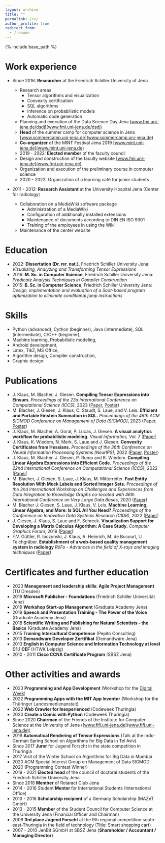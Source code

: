 ```yaml
---
layout: archive
title: ""
permalink: /cv/
author_profile: true
redirect_from:
  - /resume
---
```


{% include base_path %}

Work experience
======
* Since 2016: __Researcher__ at the Friedrich Schiller University of Jena
  * Research areas
    - Tensor algorithms and visualization
    - Convexity certification 
    - SQL algorithms 
    - Inference on probabilistic models
    - Automatic code generation
  * Planning and execution of the Data Science Day Jena
  [www.fmi.uni-jena.de/dsdj](www.fmi.uni-jena.de/dsdj)
  * __Head__ of the summer camp for computer science in Jena [www.sommercamp.uni-jena.de](www.sommercamp.uni-jena.de)
  * __Co-organizer__ of the MINT Festival Jena 2019 [www.mint.uni-jena.de](www.mint.uni-jena.de)
  * 2019 - 2022: __Elected member__ of the faculty council
  * Design and construction of the faculty website [www.fmi.uni-jena.de](www.fmi.uni-jena.de)
  * Organization and execution of the preliminary course in computer science
  * 2020 - 2022: Organization of a learning café for junior students

* 2011 - 2012: __Research Assistant__ at the University Hospital Jena (Center for radiology)
  * Collaboration on a MediaWiki software package
    - Administration of a MediaWiki
    - Configuration of additionally installed extensions
    - Maintenance of documents according to DIN EN ISO 9001
    - Training of the employees in using the Wiki
  * Maintenance of the center website

Education
======
* 2022: __Dissertation (Dr. rer. nat.)__, Friedrich Schiller University Jena: 
  _Visualizing, Analyzing and Transforming Tensor Expressions_
* 2016: __M. Sc. in Computer Science__, Friedrich Schiller University Jena: _Predicate Analysis Techniques in Compiler Construction_ 
* 2015: __B. Sc. in Computer Science__, Friedrich Schiller University Jena: _Design, implementation and evaluation of a Soot-based program optimization to eliminate conditional jump instructions_

Skills
======
* Python (advanced), Cython (beginner), Java (intermediate), SQL (intermediate), C/C++ (beginner),
* Machine learning, Probabilistic modeling, 
* Android development,
* Latex, TikZ, MS Office,
* Algorithm design, Compiler construction,
* Graphic design

Publications
======
* J. Klaus, M. Blacher, J. Giesen. __Compiling Tensor Expressions into Einsum.__ *Proceedings of the 23d International Conference on Computational Science (ICCS)*, 2023 ([Paper](https://link.springer.com/chapter/10.1007/978-3-031-36021-3_10), [Poster](images/poster/ICCS2023))
* M. Blacher, J. Giesen, J. Klaus, C. Staudt, S. Laue, and V. Leis. __Efficient and Portable Einstein Summation in SQL.__ *Proceedings of the 49th ACM SIGMOD Conference on Management of Data (SIGMOD)*, 2023 ([Paper](https://dl.acm.org/doi/10.1145/3589266), [Poster](images/poster/SIGMOD2023))
* J. Klaus, M. Blacher, A. Goral, P. Lucas, J. Giesen. __A visual analytics workflow for probabilistic modeling.__ *Visual Informatics, Vol. 7* ([Paper](https://www.sciencedirect.com/science/article/pii/S2468502X23000153))
* J. Klaus, K. Wiedom,  N. Merk, S. Laue and J. Giesen. __Convexity Certificates from Hessians.__ *Proceedings of the 36th Conference on Neural Information Processing Systems (NeurIPS)*, 2022 ([Paper](https://arxiv.org/abs/2210.10430), [Poster](images/poster/NeurIPS2022))
* J. Klaus, M. Blacher, J. Giesen, P. Rump and K. Wiedom.
__Compiling Linear Algebra Expressions into Efficient Code.__ *Proceedings of the 22nd International Conference on Computational Science (ICCS)*, 2022 ([Paper](https://www.iccs-meeting.org/archive/iccs2022/papers/133510008.pdfExternal))
* M. Blacher, J. Giesen, S. Laue, J. Klaus, M. Mitterreiter.
__Fast Entity Resolution With Mock Labels and Sorted Integer Sets.__ *Proceedings of the 2nd International Workshop on Challenges and Experiences from Data Integration to Knowledge Graphs co-located with 46th International Conference on Very Large Data Bases*, 2020 ([Paper](http://ceur-ws.org/Vol-2726/paper2.pdfExternal))
* M. Blacher J. Giesen, S. Laue, J. Klaus, V. Leis.
__Machine Learning, Linear Algebra, and More: Is SQL All You Need?__ *Proceedings of the Conference on Innovative Data Systems Research (CIDR)*, 2022 ([Paper](http://cidrdb.org/cidr2022/papers/p17-blacher.pdfExternal))
* J. Giesen, J. Klaus, S. Laue and F. Schreck.
__Visualization Support for Developing a Matrix Calculus Algorithm: A Case Study.__ *Computer Graphics Forum*, 2019 ([Paper](https://doi.org/10.1111/cgf.13694External))
* F.V. Güttler, R. Ipczynski, J. Klaus, A. Heinrich, M. de Bucourt, U. Teichgräber. __Establishment of a web-based quality management system in radiology__ *RöFo - Advances in the field of X-rays and imaging techniques* ([Paper](https://www.thieme-connect.com/products/ejournals/abstract/10.1055/s-0032-1311194))

Certificates and further education
======
* 2023 __Management and leadership skills: Agile
Project Management__ (TU Dresden)
* 2019 __Microsoft Publisher - Foundations__ (Friedrich Schiller Universität Jena)
* 2019 __Workshop Start-up Management__ (Graduate Academy Jena)
* 2019 __Speech and Presentation Training - The Power of the Voice__ (Graduate Academy Jena)
* 2018 __Scientific Writing and Publishing for Natural Scientists - the Basics__ (Graduate Academy Jena)
* 2015 __Training Intercultural Competence__ (Pepito Consulting)
* 2013 __Demandware Developer Zertifikat__ (Demandware Jena)
* 2013 __English in Computer Science and Information Technology at level C1.1 CEF__ (HTWK Leipzig)
* 2010 - 2011 __Cisco CCNA Certificate Program__ (SBSZ Jena)

Other activities and awards
======
* 2023 __Programming and App Development__ (Workshop for the [Digital Week](https://www.rewi.uni-jena.de/digitalewoche))
* 2022 __Programming Apps with the MIT App Inventor__ (Workshop for the Thüringer Landesmedienanstalt)
* 2022 __Web Crawler for Inexperienced__ (Codeweek Thuringia)
* 2020 __Create a Comic with Python__ (Codeweek Thuringia)
* Since 2020 __Chairman__ of the Friends of the Institute for Computer Science at the University of Jena ([www.fifi.uni-jena.de](www.fifi.uni-jena.de))
* 2019 __Automatical Rendering of Tensor Expressions__ (Talk at the Indo-German Spring School on Algorithms for Big Data in Tel Aviv)
* Since 2017 __Juror__ for Jugend Forscht in the state competition in Thuringia
* 2017 Visit of the Winter School on Algorithms for Big Data in Mumbai
* 2020 ACM Special Interest Group on Management of Data SIGMOD 2020 (Programming Contest Winner)
* 2019 - 2021 __Elected head__ of the council of doctoral students of the Friedrich Schiller University Jena
* Since 2018 __Member__ of Rotaract Club Jena
* 2014 - 2016 Student __Mentor__ for International Students (International Office)
* 2013 - 2016 __Scholarship recipient__ of a Germany Scholarship (MAZeT GmbH)
* 2013 - 2015 __Member__ of the Student Council for Computer Science at the University Jena (Financial Officer and Chairman)
* 2009 __3rd place Jugend Forscht__ at the 9th regional competition south-east-Thuringia in the field of technology (Title: Smart shopping cart)
* 2007 - 2010 JenBit SGmbH at SBSZ Jena (__Shareholder / Accountant / Managing Director__)
